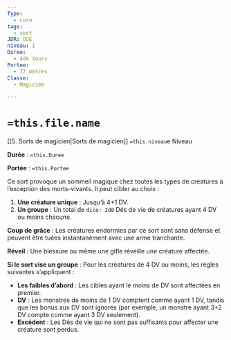 ```yaml
---
Type:
  - core
tags:
  - sort
JDR: OSE
niveau: 1
Duree:
  - 4d4 tours
Portee:
  - 72 mètres
Classe:
  - Magicien

---
```

# `=this.file.name`  

[[5. Sorts de magicien|Sorts de magicien]] `=this.niveau`e Niveau

**Durée** : `=this.Duree` 

**Portée** : `=this.Portee`

Ce sort provoque un sommeil magique chez toutes les types de créatures à l’exception des morts-vivants. Il peut cibler au choix :

1. **Une créature unique** : Jusqu’à 4+1 DV.
2. **Un groupe** : Un total de `dice: 2d8` Dés de vie de créatures ayant 4 DV ou moins chacune.

**Coup de grâce** : Les créatures endormies par ce sort sont sans défense et peuvent être tuées instantanément avec une arme tranchante.

**Réveil** : Une blessure ou même une gifle réveille une créature affectée.

**Si le sort vise un groupe** : Pour les créatures de 4 DV ou moins, les règles suivantes s’appliquent :

- **Les faibles d’abord** : Les cibles ayant le moins de DV sont affectées en premier.
- **DV** : Les monstres de moins de 1 DV comptent comme ayant 1 DV, tandis que les bonus aux DV sont ignorés (par exemple, un monstre ayant 3+2 DV compte comme ayant 3 DV seulement).
- **Excédent** : Les Dés de vie qui ne sont pas suffisants pour affecter une créature sont perdus.